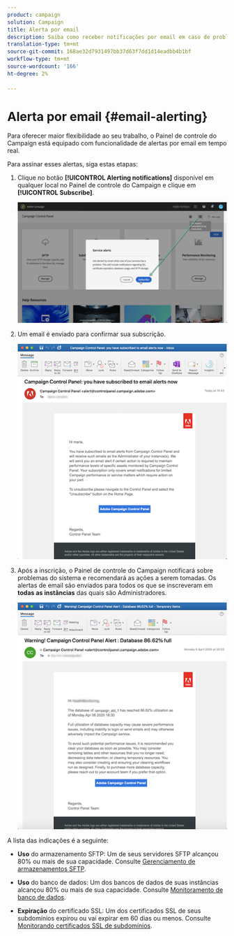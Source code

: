 ```yaml
---
product: campaign
solution: Campaign
title: Alerta por email
description: Saiba como receber notificações por email em caso de problemas com as instâncias de Campanha
translation-type: tm+mt
source-git-commit: 168ae32d7931497bb37d63f7dd1d14eadbb4b1bf
workflow-type: tm+mt
source-wordcount: '166'
ht-degree: 2%

---
```



# Alerta por email {#email-alerting}

Para oferecer maior flexibilidade ao seu trabalho, o Painel de controle do Campaign está equipado com funcionalidade de alertas por email em tempo real.

Para assinar esses alertas, siga estas etapas:

1. Clique no botão **[!UICONTROL Alerting notifications]** disponível em qualquer local no Painel de controle do Campaign e clique em **[!UICONTROL Subscribe]**.

   ![](assets/subscribing.png)

1. Um email é enviado para confirmar sua subscrição.

   ![](assets/email_subscription.png)

1. Após a inscrição, o Painel de controle do Campaign notificará sobre problemas do sistema e recomendará as ações a serem tomadas. Os alertas de email são enviados para todos os que se inscreveram em **todas as instâncias** das quais são Administradores.

   ![](assets/alert_sample.png)


A lista das indicações é a seguinte:

* **Uso** do armazenamento SFTP: Um de seus servidores SFTP alcançou 80% ou mais de sua capacidade. Consulte [Gerenciamento de armazenamentos SFTP](../../sftp/using/sftp-storage-management.md).

* **Uso** do banco de dados: Um dos bancos de dados de suas instâncias alcançou 80% ou mais de sua capacidade. Consulte [Monitoramento de banco de dados](../../performance-monitoring/using/database-monitoring.md).

* **Expiração** do certificado SSL: Um dos certificados SSL de seus subdomínios expirou ou vai expirar em 60 dias ou menos. Consulte [Monitorando certificados SSL de subdomínios](../../subdomains-certificates/using/monitoring-ssl-certificates.md).

